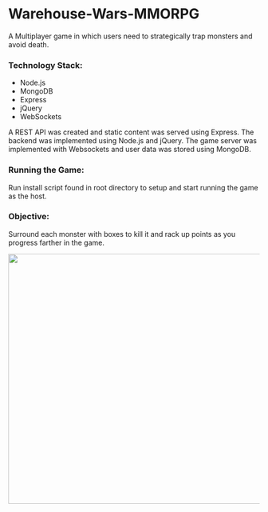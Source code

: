 # Warehouse-Wars-MMORPG

A Multiplayer game in which users need to strategically trap monsters and avoid death. 

### Technology Stack:
- Node.js
- MongoDB
- Express
- jQuery
- WebSockets

A REST API was created and static content was served using Express.
The backend was implemented using Node.js and jQuery.
The game server was implemented with Websockets and user data was stored using MongoDB.

### Running the Game:
Run install script found in root directory to setup and start running the game as the host.

### Objective:
Surround each monster with boxes to kill it and rack up points as you progress farther in the game.

<img src="http://g.recordit.co/usz2Lq24VT.gif" width="700" height="500" />
